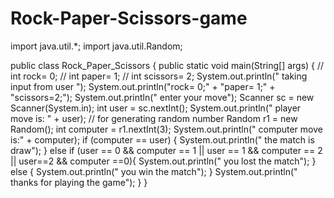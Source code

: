 # Rock-Paper-Scissors-game
import java.util.*;
import java.util.Random;

public class Rock_Paper_Scissors {
    public static void main(String[] args) {
//        int rock= 0;
//        int paper= 1;
//        int scissors= 2;
        System.out.println(" taking input from  user ");
        System.out.println("rock= 0;" + "paper= 1;" + "scissors=2;");
        System.out.println(" enter your move");
        Scanner sc = new Scanner(System.in);
        int user = sc.nextInt();
        System.out.println(" player move is: " + user);
        // for generating random number
        Random r1 = new Random();
        int computer = r1.nextInt(3);
        System.out.println(" computer move is:" + computer);
        if (computer == user) {
            System.out.println(" the match is draw");
        } else if (user == 0 && computer == 1 || user == 1 && computer == 2 || user==2 && computer ==0){
            System.out.println(" you lost the match");
        }
        else {
            System.out.println(" you win the match");
        }
        System.out.println(" thanks for playing the game");
    }
}


